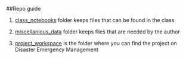 ##Repo guide 

1. [class_notebooks](https://github.com/chpolyzo/DSND/tree/master/Disaster_Response_Pipeline/class_notebooks) folder keeps files that can be found in the class

2. [miscellanious_data](https://github.com/chpolyzo/DSND/tree/master/Disaster_Response_Pipeline/miscellanious_data) folder keeps files that are needed by the author

3. [project_workspace](https://github.com/chpolyzo/DSND/tree/master/Disaster_Response_Pipeline/project_workspace) is the folder where you can find the project on Disaster Emergency Management
